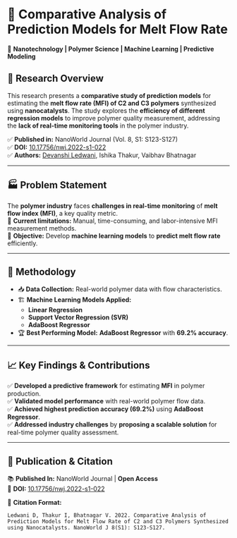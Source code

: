 # 📄 Comparative Analysis of Prediction Models for Melt Flow Rate  
📍 **Nanotechnology | Polymer Science | Machine Learning | Predictive Modeling**  

## 📌 Research Overview  
This research presents a **comparative study of prediction models** for estimating the **melt flow rate (MFI) of C2 and C3 polymers** synthesized using **nanocatalysts**. The study explores the **efficiency of different regression models** to improve polymer quality measurement, addressing the **lack of real-time monitoring tools** in the polymer industry.  

✅ **Published in:** NanoWorld Journal (Vol. 8, S1: S123-S127)  
✅ **DOI:** [10.17756/nwj.2022-s1-022](https://doi.org/10.17756/nwj.2022-s1-022)  
✅ **Authors:** [Devanshi Ledwani](https://linkedin.com/in/devanshi-ledwani), Ishika Thakur, Vaibhav Bhatnagar  

---

## 🏭 **Problem Statement**  
The **polymer industry** faces **challenges in real-time monitoring** of **melt flow index (MFI)**, a key quality metric.  
🔹 **Current limitations:** Manual, time-consuming, and labor-intensive MFI measurement methods.  
🔹 **Objective:** Develop **machine learning models** to **predict melt flow rate** efficiently.  

---

## 🔬 **Methodology**  
- 📥 **Data Collection:** Real-world polymer data with flow characteristics.  
- 🏗 **Machine Learning Models Applied:**  
  - **Linear Regression**  
  - **Support Vector Regression (SVR)**  
  - **AdaBoost Regressor**  
- 🏆 **Best Performing Model:** **AdaBoost Regressor** with **69.2% accuracy**.  

---

## 📈 **Key Findings & Contributions**  
✅ **Developed a predictive framework** for estimating **MFI** in polymer production.  
✅ **Validated model performance** with real-world polymer flow data.  
✅ **Achieved highest prediction accuracy (69.2%)** using **AdaBoost Regressor**.  
✅ **Addressed industry challenges** by **proposing a scalable solution** for real-time polymer quality assessment.  

---

## 📖 **Publication & Citation**  
📚 **Published In:** NanoWorld Journal | **Open Access**  
🔗 **DOI:** [10.17756/nwj.2022-s1-022](https://doi.org/10.17756/nwj.2022-s1-022)  

📝 **Citation Format:**  
```plaintext
Ledwani D, Thakur I, Bhatnagar V. 2022. Comparative Analysis of Prediction Models for Melt Flow Rate of C2 and C3 Polymers Synthesized using Nanocatalysts. NanoWorld J 8(S1): S123-S127.

